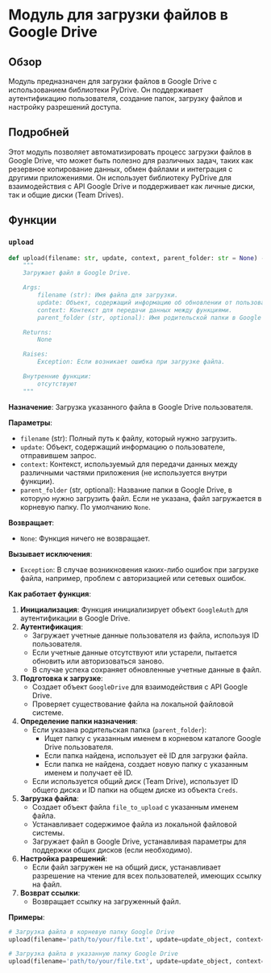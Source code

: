 # Модуль для загрузки файлов в Google Drive

## Обзор

Модуль предназначен для загрузки файлов в Google Drive с использованием библиотеки PyDrive. Он поддерживает аутентификацию пользователя, создание папок, загрузку файлов и настройку разрешений доступа.

## Подробней

Этот модуль позволяет автоматизировать процесс загрузки файлов в Google Drive, что может быть полезно для различных задач, таких как резервное копирование данных, обмен файлами и интеграция с другими приложениями. Он использует библиотеку PyDrive для взаимодействия с API Google Drive и поддерживает как личные диски, так и общие диски (Team Drives).

## Функции

### `upload`

```python
def upload(filename: str, update, context, parent_folder: str = None) -> None:
    """
    Загружает файл в Google Drive.

    Args:
        filename (str): Имя файла для загрузки.
        update: Объект, содержащий информацию об обновлении от пользователя.
        context: Контекст для передачи данных между функциями.
        parent_folder (str, optional): Имя родительской папки в Google Drive. По умолчанию `None`.

    Returns:
        None

    Raises:
        Exception: Если возникает ошибка при загрузке файла.

    Внутренние функции:
        отсутствуют
    """
```

**Назначение**: Загрузка указанного файла в Google Drive пользователя.

**Параметры**:
- `filename` (str): Полный путь к файлу, который нужно загрузить.
- `update`: Объект, содержащий информацию о пользователе, отправившем запрос.
- `context`: Контекст, используемый для передачи данных между различными частями приложения (не используется внутри функции).
- `parent_folder` (str, optional): Название папки в Google Drive, в которую нужно загрузить файл. Если не указана, файл загружается в корневую папку. По умолчанию `None`.

**Возвращает**:
- `None`: Функция ничего не возвращает.

**Вызывает исключения**:
- `Exception`: В случае возникновения каких-либо ошибок при загрузке файла, например, проблем с авторизацией или сетевых ошибок.

**Как работает функция**:

1.  **Инициализация**: Функция инициализирует объект `GoogleAuth` для аутентификации в Google Drive.
2.  **Аутентификация**:
    *   Загружает учетные данные пользователя из файла, используя ID пользователя.
    *   Если учетные данные отсутствуют или устарели, пытается обновить или авторизоваться заново.
    *   В случае успеха сохраняет обновленные учетные данные в файл.
3.  **Подготовка к загрузке**:
    *   Создает объект `GoogleDrive` для взаимодействия с API Google Drive.
    *   Проверяет существование файла на локальной файловой системе.
4.  **Определение папки назначения**:
    *   Если указана родительская папка (`parent_folder`):
        *   Ищет папку с указанным именем в корневом каталоге Google Drive пользователя.
        *   Если папка найдена, использует её ID для загрузки файла.
        *   Если папка не найдена, создает новую папку с указанным именем и получает её ID.
    *   Если используется общий диск (Team Drive), использует ID общего диска и ID папки на общем диске из объекта `Creds`.
5.  **Загрузка файла**:
    *   Создает объект файла `file_to_upload` с указанным именем файла.
    *   Устанавливает содержимое файла из локальной файловой системы.
    *   Загружает файл в Google Drive, устанавливая параметры для поддержки общих дисков (если необходимо).
6.  **Настройка разрешений**:
    *   Если файл загружен не на общий диск, устанавливает разрешение на чтение для всех пользователей, имеющих ссылку на файл.
7.  **Возврат ссылки**:
    *   Возвращает ссылку на загруженный файл.

**Примеры**:

```python
# Загрузка файла в корневую папку Google Drive
upload(filename='path/to/your/file.txt', update=update_object, context=context_object)

# Загрузка файла в указанную папку Google Drive
upload(filename='path/to/your/file.txt', update=update_object, context=context_object, parent_folder='MyFolder')